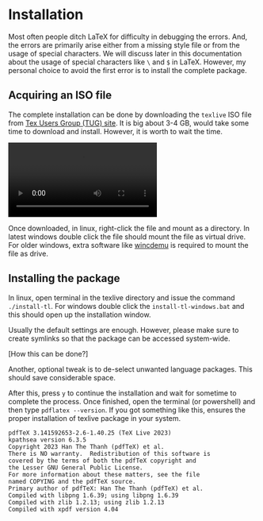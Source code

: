 # Installation

Most often people ditch LaTeX for difficulty in debugging the errors. And, the errors are primarily arise either from a missing style file or from the usage of special characters. We will discuss later in this documentation about the usage of special characters like `\` and `$` in LaTeX. However, my personal choice to avoid the first error is to install the complete package.

## Acquiring an ISO file

The complete installation can be done by downloading the `texlive` ISO file from [Tex Users Group (TUG) site](https://www.tug.org/texlive/acquire-iso.html). It is big about 3-4 GB, would take some time to download and install. However, it is worth to wait the time.

<video controls>
<source src="../media/acq.webm" type="video/webm">
</video>

Once downloaded, in linux, right-click the file and mount as a directory. In latest windows double click the file should mount the file as virtual drive. For older windows, extra software like [wincdemu](https://wincdemu.sysprogs.org/) is required to mount the file as drive.

## Installing the package

In linux, open terminal in the texlive directory and issue the command `./install-tl`. For windows double click the `install-tl-windows.bat` and this should open up the installation window.

Usually the default settings are enough. However, please make sure to create symlinks so that the package can be accessed system-wide.

[How this can be done?]

Another, optional tweak is to de-select unwanted language packages. This should save considerable space.

After this, press `y` to continue the installation and wait for sometime to complete the process. Once finished, open the terminal (or powershell) and then type `pdflatex --version`. If you got something like this, ensures the proper installation of texlive package in your system.

```
pdfTeX 3.141592653-2.6-1.40.25 (TeX Live 2023)
kpathsea version 6.3.5
Copyright 2023 Han The Thanh (pdfTeX) et al.
There is NO warranty.  Redistribution of this software is
covered by the terms of both the pdfTeX copyright and
the Lesser GNU General Public License.
For more information about these matters, see the file
named COPYING and the pdfTeX source.
Primary author of pdfTeX: Han The Thanh (pdfTeX) et al.
Compiled with libpng 1.6.39; using libpng 1.6.39
Compiled with zlib 1.2.13; using zlib 1.2.13
Compiled with xpdf version 4.04
```
